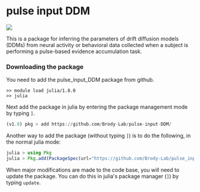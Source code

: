# pulse input DDM

[![](https://img.shields.io/badge/docs-stable-blue.svg)](https://Brody-Lab.github.io/pulse_input_DDM/stable)

This is a package for inferring the parameters of drift diffusion models (DDMs) from neural activity or behavioral data collected when a subject is performing a pulse-based evidence accumulation task.

###  Downloading the package

You need to add the pulse\_input\_DDM package from github.

```
>> module load julia/1.8.0
>> julia
```

Next add the package in julia by entering the package management mode by typing `]`.

```julia
(v1.8) pkg > add https://github.com/Brody-Lab/pulse-input-DDM/
```

Another way to add the package (without typing `]`) is to do the following, in the normal julia mode:

```julia
julia > using Pkg    
julia > Pkg.add(PackageSpec(url="https://github.com/Brody-Lab/pulse_input_DDM/"))
```

When major modifications are made to the code base, you will need to update the package. You can do this in julia's package manager (`]`) by typing `update`.
